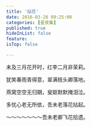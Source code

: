 ```yaml
---
title: '拈花'
date: 2016-03-26 09:25:00
categories: [星夜集]
published: true
hideInList: false
feature: 
isTop: false

---
```


未及三月花开时，红李二月非茉莉。

犹笑春雨青得意，翠满枝头卿落地。

燕窝空空无归期，叟妪默默掩泪泣。

多忧心老无所依，吾未老落花拈起。

～～～～～～～吾未老卿飞花拾遗。

